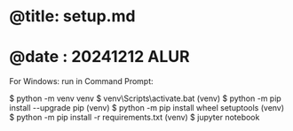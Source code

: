 # @title: setup.md
# @date : 20241212 ALUR

For Windows: run in Command Prompt:

$ python -m venv venv
$ venv\Scripts\activate.bat
(venv) $ python -m pip install --upgrade pip
(venv) $ python -m pip install wheel setuptools
(venv) $ python -m pip install -r requirements.txt
(venv) $ jupyter notebook
